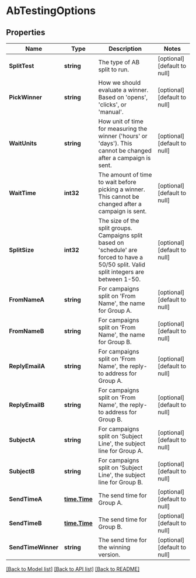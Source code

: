 # AbTestingOptions

## Properties
Name | Type | Description | Notes
------------ | ------------- | ------------- | -------------
**SplitTest** | **string** | The type of AB split to run. | [optional] [default to null]
**PickWinner** | **string** | How we should evaluate a winner. Based on &#x27;opens&#x27;, &#x27;clicks&#x27;, or &#x27;manual&#x27;. | [optional] [default to null]
**WaitUnits** | **string** | How unit of time for measuring the winner (&#x27;hours&#x27; or &#x27;days&#x27;). This cannot be changed after a campaign is sent. | [optional] [default to null]
**WaitTime** | **int32** | The amount of time to wait before picking a winner. This cannot be changed after a campaign is sent. | [optional] [default to null]
**SplitSize** | **int32** | The size of the split groups. Campaigns split based on &#x27;schedule&#x27; are forced to have a 50/50 split. Valid split integers are between 1-50. | [optional] [default to null]
**FromNameA** | **string** | For campaigns split on &#x27;From Name&#x27;, the name for Group A. | [optional] [default to null]
**FromNameB** | **string** | For campaigns split on &#x27;From Name&#x27;, the name for Group B. | [optional] [default to null]
**ReplyEmailA** | **string** | For campaigns split on &#x27;From Name&#x27;, the reply-to address for Group A. | [optional] [default to null]
**ReplyEmailB** | **string** | For campaigns split on &#x27;From Name&#x27;, the reply-to address for Group B. | [optional] [default to null]
**SubjectA** | **string** | For campaigns split on &#x27;Subject Line&#x27;, the subject line for Group A. | [optional] [default to null]
**SubjectB** | **string** | For campaigns split on &#x27;Subject Line&#x27;, the subject line for Group B. | [optional] [default to null]
**SendTimeA** | [**time.Time**](time.Time.md) | The send time for Group A. | [optional] [default to null]
**SendTimeB** | [**time.Time**](time.Time.md) | The send time for Group B. | [optional] [default to null]
**SendTimeWinner** | **string** | The send time for the winning version. | [optional] [default to null]

[[Back to Model list]](../README.md#documentation-for-models) [[Back to API list]](../README.md#documentation-for-api-endpoints) [[Back to README]](../README.md)

